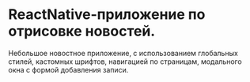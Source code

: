 # ReactNative-приложение по отрисовке новостей.

Небольшое новостное приложение, с использованием глобальных стилей, кастомных шрифтов, навигацией по страницам, модального окна с формой добавления записи.
